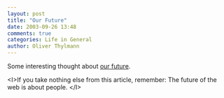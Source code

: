```yaml
---
layout: post
title: "Our Future"
date: 2003-09-26 13:48
comments: true
categories: Life in General
author: Oliver Thylmann
---
```



Some interesting thought about [our future](http://www.experiencethread.com/articles/intel_artcl.cfm?article=36).

&lt;I&gt;If you take nothing else from this article, remember: The future of the web is about people. &lt;/I&gt;


